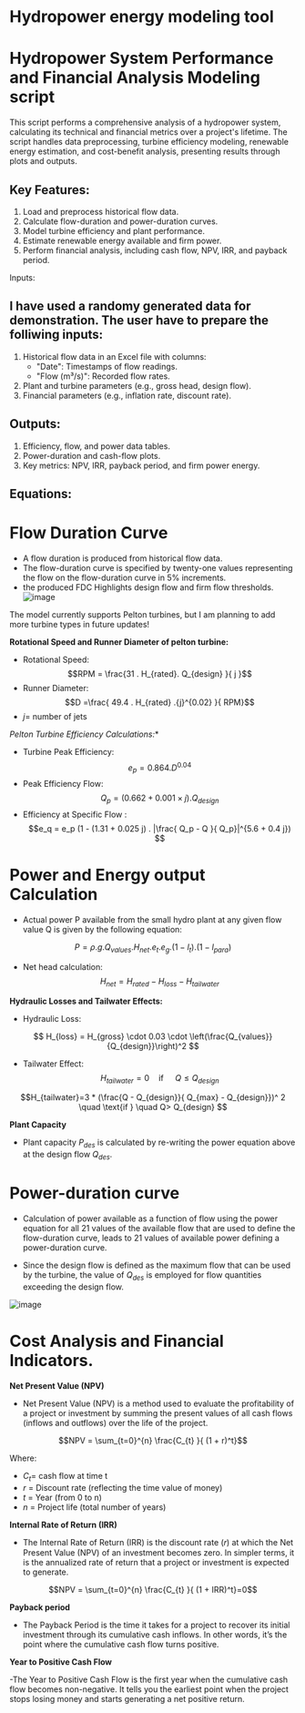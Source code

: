 # Hydropower energy modeling tool

Hydropower System Performance and Financial Analysis Modeling script 
============================================================

This script performs a comprehensive analysis of a hydropower system, calculating
its technical and financial metrics over a project's lifetime. The script handles
data preprocessing, turbine efficiency modeling, renewable energy estimation, and
cost-benefit analysis, presenting results through plots and outputs.

Key Features:
-------------
1. Load and preprocess historical flow data.
2. Calculate flow-duration and power-duration curves.
3. Model turbine efficiency and plant performance.
4. Estimate renewable energy available and firm power.
5. Perform financial analysis, including cash flow, NPV, IRR, and payback period.

Inputs:

I have used a randomy generated data for demonstration. The user have to prepare the folliwing inputs:
-------
1. Historical flow data in an Excel file with columns:
    - "Date": Timestamps of flow readings.
    - "Flow (m³/s)": Recorded flow rates.
2. Plant and turbine parameters (e.g., gross head, design flow).
3. Financial parameters (e.g., inflation rate, discount rate).

Outputs:
--------
1. Efficiency, flow, and power data tables.
2. Power-duration and cash-flow plots.
3. Key metrics: NPV, IRR, payback period, and firm power energy.

Equations:
-----------
Flow Duration Curve
================

- A flow duration is produced from historical flow data.
- The flow-duration curve is specified by twenty-one values representing the flow on the flow-duration curve in 5% increments.
- the produced FDC Highlights design flow and firm flow thresholds.
  ![image](https://github.com/user-attachments/assets/797bab9a-5260-441c-8936-2cc1127a09d5)



The model currently supports Pelton turbines, but I am planning to add more turbine types in future updates!

**Rotational Speed and Runner Diameter of pelton turbine:**
- Rotational Speed: $$RPM = \frac{31 . H_{rated}. Q_{design} }{ j }$$
- Runner Diameter: $$D =\frac{ 49.4 . H_{rated} .{j}^{0.02} }{ RPM}$$
- $j$= number of jets

*Pelton Turbine Efficiency Calculations:**
- Turbine Peak Efficiency: $$e_p= 0.864 . D^{0.04}$$
- Peak Efficiency Flow: $$Q_p = (0.662 + 0.001 × j) . Q_{design}$$
- Efficiency at Specific Flow : $$e_q = e_p (1 - (1.31 + 0.025 j) . |\frac{ Q_p - Q }{ Q_p}|^{5.6 + 0.4 j})
$$


Power and Energy output Calculation
============================
- Actual power P available from the small hydro plant at any given flow value Q is given by the following equation:


$$P = ρ  .g  .Q_{values}  .H_{net} . e_{t} . e_{g} .(1 - l_{t}) .(1 - l_{para})$$


- Net head calculation:
$$H_{net} = H_{rated} - H_{loss} - H_{tailwater}$$

**Hydraulic Losses and Tailwater Effects:**

- Hydraulic Loss:

$$
H_{loss} = H_{gross} \cdot 0.03 \cdot \left(\frac{Q_{values}}{Q_{design}}\right)^2
$$

- Tailwater Effect:
$$H_{tailwater} = 0 \quad \text{if } \quad Q \leq Q_{design}$$

$$H_{tailwater}=3 * (\frac{Q - Q_{design}}{ Q_{max} - Q_{design}})^ 2 \quad \text{if } \quad Q> Q_{design}
$$


**Plant Capacity**
- Plant capacity $P_{des}$ is calculated by re-writing the power equation above at the design flow $Q_{des}$.

Power-duration curve
====
- Calculation of power available as a function of flow using the power equation for all 21 values of the available flow that are used to define the flow-duration curve, leads to 21 values of available power defining a power-duration curve.

- Since the design flow is defined as the maximum flow that can be used by the turbine, the value of $Q_{des}$ is employed for flow quantities exceeding the design flow.

![image](https://github.com/user-attachments/assets/ead9f5fb-07a2-4117-8caf-5f3893c9abac)


   Cost Analysis and Financial Indicators.
====
**Net Present Value (NPV)**

- Net Present Value (NPV) is a method used to evaluate the profitability of a project or investment by summing the present values of all cash flows (inflows and outflows) over the life of the project.

$$NPV = \sum_{t=0}^{n} \frac{C_{t} }{ (1 + r)^t}$$

Where:
- $C_{t}$= cash flow at time t
- $r$ = Discount rate (reflecting the time value of money)
- $t$ = Year (from 0 to n)
- $n$ = Project life (total number of years)






**Internal Rate of Return (IRR)**

- The Internal Rate of Return (IRR) is the discount rate (𝑟) at which the Net Present Value (NPV) of an investment becomes zero. In simpler terms, it is the annualized rate of return that a project or investment is expected to generate.

$$NPV = \sum_{t=0}^{n} \frac{C_{t} }{ (1 + IRR)^t}=0$$ 




**Payback period**

- The Payback Period is the time it takes for a project to recover its initial investment through its cumulative cash inflows. In other words, it’s the point where the cumulative cash flow turns positive.


**Year to Positive Cash Flow**

-The Year to Positive Cash Flow is the first year when the cumulative cash flow becomes non-negative. It tells you the earliest point when the project stops losing money and starts generating a net positive return.









